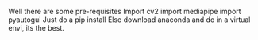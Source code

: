 Well there are some pre-requisites 
Import cv2
import mediapipe 
import pyautogui
Just do a pip install
Else download anaconda and do in a virtual envi, its the best.
